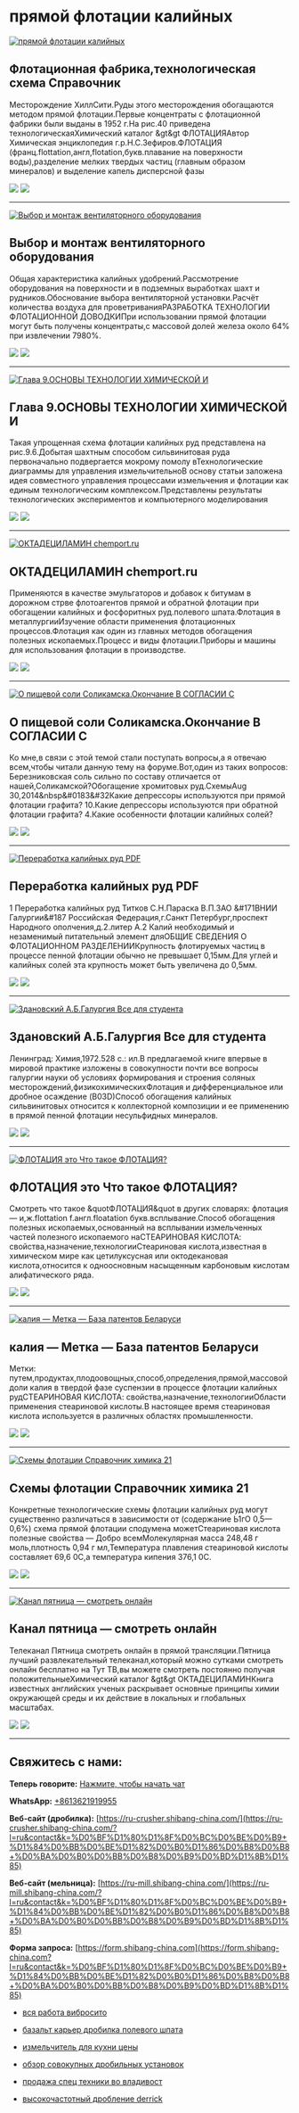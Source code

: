# прямой флотации калийных

<a href="https://swt.shibang-china.com/?n=lxq&l=ru&img&k=%D0%BF%D1%80%D1%8F%D0%BC%D0%BE%D0%B9+%D1%84%D0%BB%D0%BE%D1%82%D0%B0%D1%86%D0%B8%D0%B8+%D0%BA%D0%B0%D0%BB%D0%B8%D0%B9%D0%BD%D1%8B%D1%85" target="_blank">![прямой флотации калийных](http://static.shibang-china.com/all-800x300/1046.jpg)</a>

## Флотационная фабрика,технологическая схема Справочник
Месторождение ХиллСити.Руды этого месторождения обогащаются методом прямой флотации.Первые концентраты с флотационной фабрики были выданы в 1952 г.На рис.40 приведена технологическаяХимический каталог &gt&gt ФЛОТАЦИЯАвтор Химическая энциклопедия г.р.Н.С.Зефиров.ФЛОТАЦИЯ (франц.flottation,англ,flotation,букв.плавание на поверхности воды),разделение мелких твердых частиц (главным образом минералов) и выделение капель дисперсной фазы


<a href="https://whatsapp.shibangsoft.com/WhatsApp.php" target="_blank" title="WhatsApp">![](http://static.shibang-china.com/icon/whatsapp.png)</a> <a href="https://swt.shibang-china.com/?n=lxq&l=ru&icon&k=%D0%BF%D1%80%D1%8F%D0%BC%D0%BE%D0%B9+%D1%84%D0%BB%D0%BE%D1%82%D0%B0%D1%86%D0%B8%D0%B8+%D0%BA%D0%B0%D0%BB%D0%B8%D0%B9%D0%BD%D1%8B%D1%85" target="_blank">![](http://static.shibang-china.com/icon/chat-ru.png)</a>

---

<a href="https://swt.shibang-china.com/?n=lxq&l=ru&img&k=%D0%BF%D1%80%D1%8F%D0%BC%D0%BE%D0%B9+%D1%84%D0%BB%D0%BE%D1%82%D0%B0%D1%86%D0%B8%D0%B8+%D0%BA%D0%B0%D0%BB%D0%B8%D0%B9%D0%BD%D1%8B%D1%85" target="_blank">![Выбор и монтаж вентиляторного оборудования](http://static.shibang-china.com/all-800x300/437.jpg)</a>

## Выбор и монтаж вентиляторного оборудования
Общая характеристика калийных удобрений.Рассмотрение оборудования на поверхности и в подземных выработках шахт и рудников.Обоснование выбора вентиляторной установки.Расчёт количества воздуха для проветриванияРАЗРАБОТКА ТЕХНОЛОГИИ ФЛОТАЦИОННОЙ ДОВОДКИПри использовании прямой флотации могут быть получены концентраты,с массовой долей железа около 64% при извлечении 7980%.


<a href="https://whatsapp.shibangsoft.com/WhatsApp.php" target="_blank" title="WhatsApp">![](http://static.shibang-china.com/icon/whatsapp.png)</a> <a href="https://swt.shibang-china.com/?n=lxq&l=ru&icon&k=%D0%BF%D1%80%D1%8F%D0%BC%D0%BE%D0%B9+%D1%84%D0%BB%D0%BE%D1%82%D0%B0%D1%86%D0%B8%D0%B8+%D0%BA%D0%B0%D0%BB%D0%B8%D0%B9%D0%BD%D1%8B%D1%85" target="_blank">![](http://static.shibang-china.com/icon/chat-ru.png)</a>

---

<a href="https://swt.shibang-china.com/?n=lxq&l=ru&img&k=%D0%BF%D1%80%D1%8F%D0%BC%D0%BE%D0%B9+%D1%84%D0%BB%D0%BE%D1%82%D0%B0%D1%86%D0%B8%D0%B8+%D0%BA%D0%B0%D0%BB%D0%B8%D0%B9%D0%BD%D1%8B%D1%85" target="_blank">![Глава 9.ОСНОВЫ ТЕХНОЛОГИИ ХИМИЧЕСКОЙ И](http://static.shibang-china.com/all-800x300/850.jpg)</a>

## Глава 9.ОСНОВЫ ТЕХНОЛОГИИ ХИМИЧЕСКОЙ И
Такая упрощенная схема флотации калийных руд представлена на рис.9.6.Добытая шахтным способом сильвинитовая руда первоначально подвергается мокрому помолу вТехнологические диаграммы для управления измельчительноВ основу статьи заложена идея совместного управления процессами измельчения и флотации как единым технологическим комплексом.Представлены результаты технологических экспериментов и компьютерного моделирования


<a href="https://whatsapp.shibangsoft.com/WhatsApp.php" target="_blank" title="WhatsApp">![](http://static.shibang-china.com/icon/whatsapp.png)</a> <a href="https://swt.shibang-china.com/?n=lxq&l=ru&icon&k=%D0%BF%D1%80%D1%8F%D0%BC%D0%BE%D0%B9+%D1%84%D0%BB%D0%BE%D1%82%D0%B0%D1%86%D0%B8%D0%B8+%D0%BA%D0%B0%D0%BB%D0%B8%D0%B9%D0%BD%D1%8B%D1%85" target="_blank">![](http://static.shibang-china.com/icon/chat-ru.png)</a>

---

<a href="https://swt.shibang-china.com/?n=lxq&l=ru&img&k=%D0%BF%D1%80%D1%8F%D0%BC%D0%BE%D0%B9+%D1%84%D0%BB%D0%BE%D1%82%D0%B0%D1%86%D0%B8%D0%B8+%D0%BA%D0%B0%D0%BB%D0%B8%D0%B9%D0%BD%D1%8B%D1%85" target="_blank">![ОКТАДЕЦИЛАМИН chemport.ru](http://static.shibang-china.com/all-800x300/804.jpg)</a>

## ОКТАДЕЦИЛАМИН chemport.ru
Применяются в качестве эмульгаторов и добавок к битумам в дорожном стрве флотоагентов прямой и обратной флотации при обогащении калийных и фосфоритных руд.полевого шпата.Флотация в металлургииИзучение области применения флотационных процессов.Флотация как один из главных методов обогащения полезных ископаемых.Процесс и виды флотации.Приборы и машины для использования флотации в производстве.


<a href="https://whatsapp.shibangsoft.com/WhatsApp.php" target="_blank" title="WhatsApp">![](http://static.shibang-china.com/icon/whatsapp.png)</a> <a href="https://swt.shibang-china.com/?n=lxq&l=ru&icon&k=%D0%BF%D1%80%D1%8F%D0%BC%D0%BE%D0%B9+%D1%84%D0%BB%D0%BE%D1%82%D0%B0%D1%86%D0%B8%D0%B8+%D0%BA%D0%B0%D0%BB%D0%B8%D0%B9%D0%BD%D1%8B%D1%85" target="_blank">![](http://static.shibang-china.com/icon/chat-ru.png)</a>

---

<a href="https://swt.shibang-china.com/?n=lxq&l=ru&img&k=%D0%BF%D1%80%D1%8F%D0%BC%D0%BE%D0%B9+%D1%84%D0%BB%D0%BE%D1%82%D0%B0%D1%86%D0%B8%D0%B8+%D0%BA%D0%B0%D0%BB%D0%B8%D0%B9%D0%BD%D1%8B%D1%85" target="_blank">![О пищевой соли Соликамска.Окончание В СОГЛАСИИ С](http://static.shibang-china.com/all-800x300/26.jpg)</a>

## О пищевой соли Соликамска.Окончание В СОГЛАСИИ С
Ко мне,в связи с этой темой стали поступать вопросы,а я отвечаю всем,чтобы читали данную тему на форуме.Вот,один из таких вопросов: Березниковская соль сильно по составу отличается от нашей,Соликамской?Обогащение хромитовых руд.СхемыAug 30,2014&nbsp&#0183&#32Какие депрессоры используются при прямой флотации графита? 10.Какие депрессоры используются при обратной флотации графита? 4.Какие особенности флотации калийных солей?


<a href="https://whatsapp.shibangsoft.com/WhatsApp.php" target="_blank" title="WhatsApp">![](http://static.shibang-china.com/icon/whatsapp.png)</a> <a href="https://swt.shibang-china.com/?n=lxq&l=ru&icon&k=%D0%BF%D1%80%D1%8F%D0%BC%D0%BE%D0%B9+%D1%84%D0%BB%D0%BE%D1%82%D0%B0%D1%86%D0%B8%D0%B8+%D0%BA%D0%B0%D0%BB%D0%B8%D0%B9%D0%BD%D1%8B%D1%85" target="_blank">![](http://static.shibang-china.com/icon/chat-ru.png)</a>

---

<a href="https://swt.shibang-china.com/?n=lxq&l=ru&img&k=%D0%BF%D1%80%D1%8F%D0%BC%D0%BE%D0%B9+%D1%84%D0%BB%D0%BE%D1%82%D0%B0%D1%86%D0%B8%D0%B8+%D0%BA%D0%B0%D0%BB%D0%B8%D0%B9%D0%BD%D1%8B%D1%85" target="_blank">![Переработка калийных руд PDF](http://static.shibang-china.com/all-800x300/388.jpg)</a>

## Переработка калийных руд PDF
1 Переработка калийных руд Титков С.Н.Параска В.П.ЗАО &#171ВНИИ Галургии&#187 Российская Федерация,г.Санкт Петербург,проспект Народного ополчения,д.2.литер А.2 Калий необходимый и незаменимый питательный элемент дляОБЩИЕ СВЕДЕНИЯ О ФЛОТАЦИОННОМ РАЗДЕЛЕНИИКрупность флотируемых частиц в процессе пенной флотации обычно не превышает 0,15мм.Для углей и калийных солей эта крупность может быть увеличена до 0,5мм.


<a href="https://whatsapp.shibangsoft.com/WhatsApp.php" target="_blank" title="WhatsApp">![](http://static.shibang-china.com/icon/whatsapp.png)</a> <a href="https://swt.shibang-china.com/?n=lxq&l=ru&icon&k=%D0%BF%D1%80%D1%8F%D0%BC%D0%BE%D0%B9+%D1%84%D0%BB%D0%BE%D1%82%D0%B0%D1%86%D0%B8%D0%B8+%D0%BA%D0%B0%D0%BB%D0%B8%D0%B9%D0%BD%D1%8B%D1%85" target="_blank">![](http://static.shibang-china.com/icon/chat-ru.png)</a>

---

<a href="https://swt.shibang-china.com/?n=lxq&l=ru&img&k=%D0%BF%D1%80%D1%8F%D0%BC%D0%BE%D0%B9+%D1%84%D0%BB%D0%BE%D1%82%D0%B0%D1%86%D0%B8%D0%B8+%D0%BA%D0%B0%D0%BB%D0%B8%D0%B9%D0%BD%D1%8B%D1%85" target="_blank">![Здановский А.Б.Галургия Все для студента](http://static.shibang-china.com/all-800x300/193.jpg)</a>

## Здановский А.Б.Галургия Все для студента
Ленинград: Химия,1972.528 c.: ил.В предлагаемой книге впервые в мировой практике изложены в совокупности почти все вопросы галургии науки об условиях формирования и строения соляных месторождений,физикохимическихФлотация и дифференциальное или дробное осаждение (B03D)Способ обогащения калийных сильвинитовых относится к коллекторной композиции и ее применению в прямой пенной флотации несульфидных минералов.


<a href="https://whatsapp.shibangsoft.com/WhatsApp.php" target="_blank" title="WhatsApp">![](http://static.shibang-china.com/icon/whatsapp.png)</a> <a href="https://swt.shibang-china.com/?n=lxq&l=ru&icon&k=%D0%BF%D1%80%D1%8F%D0%BC%D0%BE%D0%B9+%D1%84%D0%BB%D0%BE%D1%82%D0%B0%D1%86%D0%B8%D0%B8+%D0%BA%D0%B0%D0%BB%D0%B8%D0%B9%D0%BD%D1%8B%D1%85" target="_blank">![](http://static.shibang-china.com/icon/chat-ru.png)</a>

---

<a href="https://swt.shibang-china.com/?n=lxq&l=ru&img&k=%D0%BF%D1%80%D1%8F%D0%BC%D0%BE%D0%B9+%D1%84%D0%BB%D0%BE%D1%82%D0%B0%D1%86%D0%B8%D0%B8+%D0%BA%D0%B0%D0%BB%D0%B8%D0%B9%D0%BD%D1%8B%D1%85" target="_blank">![ФЛОТАЦИЯ это Что такое ФЛОТАЦИЯ?](http://static.shibang-china.com/all-800x300/459.jpg)</a>

## ФЛОТАЦИЯ это Что такое ФЛОТАЦИЯ?
Смотреть что такое &quotФЛОТАЦИЯ&quot в других словарях: флотация — и,ж.flottation f.англ.floatation букв.всплывание.Способ обогащения полезных ископаемых,основанный на всплывании измельченных частей полезного ископаемого наСТЕАРИНОВАЯ КИСЛОТА: свойства,назначение,технологииСтеариновая кислота,известная в химическом мире как цетилуксусная или октодекановая кислота,относится к одноосновным насыщенным карбоновым кислотам алифатического ряда.


<a href="https://whatsapp.shibangsoft.com/WhatsApp.php" target="_blank" title="WhatsApp">![](http://static.shibang-china.com/icon/whatsapp.png)</a> <a href="https://swt.shibang-china.com/?n=lxq&l=ru&icon&k=%D0%BF%D1%80%D1%8F%D0%BC%D0%BE%D0%B9+%D1%84%D0%BB%D0%BE%D1%82%D0%B0%D1%86%D0%B8%D0%B8+%D0%BA%D0%B0%D0%BB%D0%B8%D0%B9%D0%BD%D1%8B%D1%85" target="_blank">![](http://static.shibang-china.com/icon/chat-ru.png)</a>

---

<a href="https://swt.shibang-china.com/?n=lxq&l=ru&img&k=%D0%BF%D1%80%D1%8F%D0%BC%D0%BE%D0%B9+%D1%84%D0%BB%D0%BE%D1%82%D0%B0%D1%86%D0%B8%D0%B8+%D0%BA%D0%B0%D0%BB%D0%B8%D0%B9%D0%BD%D1%8B%D1%85" target="_blank">![калия — Метка — База патентов Беларуси](http://static.shibang-china.com/all-800x300/683.jpg)</a>

## калия — Метка — База патентов Беларуси
Метки: путем,продуктах,плодоовощных,способ,определения,прямой,массовой доли калия в твердой фазе суспензии в процессе флотации калийных рудСТЕАРИНОВАЯ КИСЛОТА: свойства,назначение,технологииОбласти применения стеариновой кислоты.В настоящее время стеариновая кислота используется в различных областях промышленности.


<a href="https://whatsapp.shibangsoft.com/WhatsApp.php" target="_blank" title="WhatsApp">![](http://static.shibang-china.com/icon/whatsapp.png)</a> <a href="https://swt.shibang-china.com/?n=lxq&l=ru&icon&k=%D0%BF%D1%80%D1%8F%D0%BC%D0%BE%D0%B9+%D1%84%D0%BB%D0%BE%D1%82%D0%B0%D1%86%D0%B8%D0%B8+%D0%BA%D0%B0%D0%BB%D0%B8%D0%B9%D0%BD%D1%8B%D1%85" target="_blank">![](http://static.shibang-china.com/icon/chat-ru.png)</a>

---

<a href="https://swt.shibang-china.com/?n=lxq&l=ru&img&k=%D0%BF%D1%80%D1%8F%D0%BC%D0%BE%D0%B9+%D1%84%D0%BB%D0%BE%D1%82%D0%B0%D1%86%D0%B8%D0%B8+%D0%BA%D0%B0%D0%BB%D0%B8%D0%B9%D0%BD%D1%8B%D1%85" target="_blank">![Схемы флотации Справочник химика 21](http://static.shibang-china.com/all-800x300/858.jpg)</a>

## Схемы флотации Справочник химика 21
Конкретные технологические схемы флотации калийных руд могут существенно различаться в зависимости от (содержание Ь1гО 0,5—0,6%) схема прямой флотации сподумена можетСтеариновая кислота полезные свойства — Добро всемМолекулярная масса 248,48 г моль,плотность 0,94 г мл,Температура плавления стеариновой кислоты составляет 69,6 0С,а температура кипения 376,1 0С.


<a href="https://whatsapp.shibangsoft.com/WhatsApp.php" target="_blank" title="WhatsApp">![](http://static.shibang-china.com/icon/whatsapp.png)</a> <a href="https://swt.shibang-china.com/?n=lxq&l=ru&icon&k=%D0%BF%D1%80%D1%8F%D0%BC%D0%BE%D0%B9+%D1%84%D0%BB%D0%BE%D1%82%D0%B0%D1%86%D0%B8%D0%B8+%D0%BA%D0%B0%D0%BB%D0%B8%D0%B9%D0%BD%D1%8B%D1%85" target="_blank">![](http://static.shibang-china.com/icon/chat-ru.png)</a>

---

<a href="https://swt.shibang-china.com/?n=lxq&l=ru&img&k=%D0%BF%D1%80%D1%8F%D0%BC%D0%BE%D0%B9+%D1%84%D0%BB%D0%BE%D1%82%D0%B0%D1%86%D0%B8%D0%B8+%D0%BA%D0%B0%D0%BB%D0%B8%D0%B9%D0%BD%D1%8B%D1%85" target="_blank">![Канал пятница — смотреть онлайн](http://static.shibang-china.com/all-800x300/130.jpg)</a>

## Канал пятница — смотреть онлайн
Телеканал Пятница смотреть онлайн в прямой трансляции.Пятница лучший развлекательный телеканал,который можно сутками смотреть онлайн бесплатно на Тут ТВ,вы можете смотреть постоянно получая положительныеХимический каталог &gt&gt ОКТАДЕЦИЛАМИНКнига известных английских ученых раскрывает основные принципы химии окружающей среды и их действие в локальных и глобальных масштабах.


<a href="https://whatsapp.shibangsoft.com/WhatsApp.php" target="_blank" title="WhatsApp">![](http://static.shibang-china.com/icon/whatsapp.png)</a> <a href="https://swt.shibang-china.com/?l=ru&icon&k=%D0%BF%D1%80%D1%8F%D0%BC%D0%BE%D0%B9+%D1%84%D0%BB%D0%BE%D1%82%D0%B0%D1%86%D0%B8%D0%B8+%D0%BA%D0%B0%D0%BB%D0%B8%D0%B9%D0%BD%D1%8B%D1%85" target="_blank">![](http://static.shibang-china.com/icon/chat-ru.png)</a>

---
## Свяжитесь с нами:

**Теперь говорите:** [Нажмите, чтобы начать чат](https://swt.shibang-china.com?l=ru&contact&k=%D0%BF%D1%80%D1%8F%D0%BC%D0%BE%D0%B9+%D1%84%D0%BB%D0%BE%D1%82%D0%B0%D1%86%D0%B8%D0%B8+%D0%BA%D0%B0%D0%BB%D0%B8%D0%B9%D0%BD%D1%8B%D1%85)

**WhatsApp:**  [+8613621919955](https://whatsapp.shibangsoft.com/WhatsApp.php)

**Веб-сайт (дробилка):** [https://ru-crusher.shibang-china.com/](https://ru-crusher.shibang-china.com/?l=ru&contact&k=%D0%BF%D1%80%D1%8F%D0%BC%D0%BE%D0%B9+%D1%84%D0%BB%D0%BE%D1%82%D0%B0%D1%86%D0%B8%D0%B8+%D0%BA%D0%B0%D0%BB%D0%B8%D0%B9%D0%BD%D1%8B%D1%85)

**Веб-сайт (мельница):** [https://ru-mill.shibang-china.com/](https://ru-mill.shibang-china.com/?l=ru&contact&k=%D0%BF%D1%80%D1%8F%D0%BC%D0%BE%D0%B9+%D1%84%D0%BB%D0%BE%D1%82%D0%B0%D1%86%D0%B8%D0%B8+%D0%BA%D0%B0%D0%BB%D0%B8%D0%B9%D0%BD%D1%8B%D1%85)

**Форма запроса:** [https://form.shibang-china.com](https://form.shibang-china.com?l=ru&contact&k=%D0%BF%D1%80%D1%8F%D0%BC%D0%BE%D0%B9+%D1%84%D0%BB%D0%BE%D1%82%D0%B0%D1%86%D0%B8%D0%B8+%D0%BA%D0%B0%D0%BB%D0%B8%D0%B9%D0%BD%D1%8B%D1%85)

* [вся работа вибросито](../53/%D0%B2%D1%81%D1%8F%20%D1%80%D0%B0%D0%B1%D0%BE%D1%82%D0%B0%20%D0%B2%D0%B8%D0%B1%D1%80%D0%BE%D1%81%D0%B8%D1%82%D0%BE.md)

* [базальт карьер дробилка полевого шпата](../55/%D0%B1%D0%B0%D0%B7%D0%B0%D0%BB%D1%8C%D1%82%20%D0%BA%D0%B0%D1%80%D1%8C%D0%B5%D1%80%20%D0%B4%D1%80%D0%BE%D0%B1%D0%B8%D0%BB%D0%BA%D0%B0%20%D0%BF%D0%BE%D0%BB%D0%B5%D0%B2%D0%BE%D0%B3%D0%BE%20%D1%88%D0%BF%D0%B0%D1%82%D0%B0.md)

* [измельчитель для кухни цены](../56/%D0%B8%D0%B7%D0%BC%D0%B5%D0%BB%D1%8C%D1%87%D0%B8%D1%82%D0%B5%D0%BB%D1%8C%20%D0%B4%D0%BB%D1%8F%20%D0%BA%D1%83%D1%85%D0%BD%D0%B8%20%D1%86%D0%B5%D0%BD%D1%8B.md)

* [обзор совокупных дробильных установок](../51/%D0%BE%D0%B1%D0%B7%D0%BE%D1%80%20%D1%81%D0%BE%D0%B2%D0%BE%D0%BA%D1%83%D0%BF%D0%BD%D1%8B%D1%85%20%D0%B4%D1%80%D0%BE%D0%B1%D0%B8%D0%BB%D1%8C%D0%BD%D1%8B%D1%85%20%D1%83%D1%81%D1%82%D0%B0%D0%BD%D0%BE%D0%B2%D0%BE%D0%BA.md)

* [продажа спец техники во владивост](../55/%D0%BF%D1%80%D0%BE%D0%B4%D0%B0%D0%B6%D0%B0%20%D1%81%D0%BF%D0%B5%D1%86%20%D1%82%D0%B5%D1%85%D0%BD%D0%B8%D0%BA%D0%B8%20%D0%B2%D0%BE%20%D0%B2%D0%BB%D0%B0%D0%B4%D0%B8%D0%B2%D0%BE%D1%81%D1%82.md)

* [высокочастотный дробление derrick](../59/%D0%B2%D1%8B%D1%81%D0%BE%D0%BA%D0%BE%D1%87%D0%B0%D1%81%D1%82%D0%BE%D1%82%D0%BD%D1%8B%D0%B9%20%D0%B4%D1%80%D0%BE%D0%B1%D0%BB%D0%B5%D0%BD%D0%B8%D0%B5%20derrick.md)